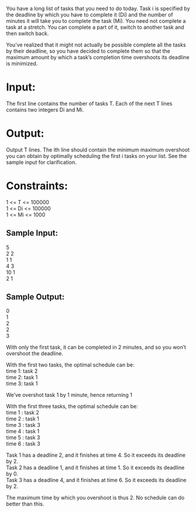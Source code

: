 You have a long list of tasks that you need to do today. Task i is specified by the deadline by which you have to complete it (Di) and the number of minutes it will take you to complete the task (Mi). You need not complete a task at a stretch. You can complete a part of it, switch to another task and then switch back.

You’ve realized that it might not actually be possible complete all the tasks by their deadline, so you have decided to complete them so that the maximum amount by which a task’s completion time overshoots its deadline is minimized.

# Input:
The first line contains the number of tasks T. Each of the next T lines contains two integers Di and Mi.

# Output:
Output T lines. The ith line should contain the minimum maximum overshoot you can obtain by optimally scheduling the first i tasks on your list. See the sample input for clarification.

# Constraints:
1 <= T <= 100000  
1 <= Di <= 100000  
1 <= Mi <= 1000  

## Sample Input:
5  
2 2  
1 1  
4 3  
10 1  
2 1  

## Sample Output:
0  
1  
2  
2  
3  

With only the first task, it can be completed in 2 minutes, and so you won’t overshoot the deadline.

With the first two tasks, the optimal schedule can be:  
time 1: task 2  
time 2: task 1  
time 3: task 1  

We’ve overshot task 1 by 1 minute, hence returning 1 

With the first three tasks, the optimal schedule can be:  
time 1 : task 2  
time 2 : task 1  
time 3 : task 3  
time 4 : task 1  
time 5 : task 3  
time 6 : task 3  

Task 1 has a deadline 2, and it finishes at time 4. So it exceeds its deadline by 2.  
Task 2 has a deadline 1, and it finishes at time 1. So it exceeds its deadline by 0.  
Task 3 has a deadline 4, and it finishes at time 6. So it exceeds its deadline by 2.  

The maximum time by which you overshoot is thus 2. No schedule can do better than this.